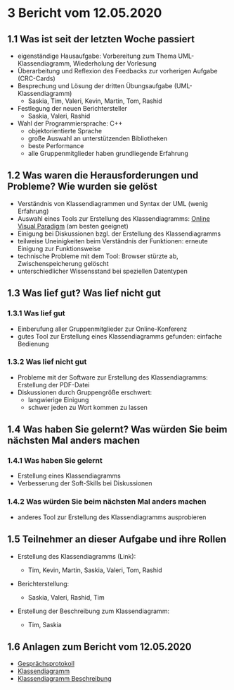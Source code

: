 # 3 Bericht vom 12.05.2020
  
## 1.1  Was ist seit der letzten Woche passiert
+ eigenständige Hausaufgabe: Vorbereitung zum Thema UML-Klassendiagramm, Wiederholung der Vorlesung
+ Überarbeitung und Reflexion des Feedbacks zur vorherigen Aufgabe (CRC-Cards)
+ Besprechung und Lösung der dritten Übungsaufgabe (UML-Klassendiagramm)
  + Saskia, Tim, Valeri, Kevin, Martin, Tom, Rashid
+ Festlegung der neuen Berichtersteller
  + Saskia, Valeri, Rashid
+ Wahl der Programmiersprache: C++
  + objektorientierte Sprache
  + große Auswahl an unterstützenden Bibliotheken
  + beste Performance
  + alle Gruppenmitglieder haben grundliegende Erfahrung

## 1.2 Was waren die Herausforderungen und Probleme? Wie wurden sie gelöst
+ Verständnis von Klassendiagrammen und Syntax der UML (wenig Erfahrung)
+ Auswahl eines Tools zur Erstellung des Klassendiagramms: 
[Online Visual Paradigm][onlineVP] (am besten geeignet)
+ Einigung bei Diskussionen bzgl. der Erstellung des Klassendiagramms
+ teilweise Uneinigkeiten beim Verständnis der Funktionen: erneute Einigung zur Funktionsweise
+ technische Probleme mit dem Tool: Browser stürzte ab, Zwischenspeicherung gelöscht
+ unterschiedlicher Wissensstand bei speziellen Datentypen


## 1.3 Was lief gut? Was lief nicht gut

### 1.3.1 Was lief gut
+ Einberufung aller Gruppenmitglieder zur Online-Konferenz
+ gutes Tool zur Erstellung eines Klassendiagramms gefunden: einfache Bedienung

### 1.3.2 Was lief nicht gut
+ Probleme mit der Software zur Erstellung des Klassendiagramms: Erstellung der PDF-Datei
+ Diskussionen durch Gruppengröße erschwert: 
  + langwierige Einigung
  + schwer jeden zu Wort kommen zu lassen

## 1.4 Was haben Sie gelernt? Was würden Sie beim nächsten Mal anders machen

### 1.4.1 Was haben Sie gelernt
+ Erstellung eines Klassendiagramms
+ Verbesserung der Soft-Skills bei Diskussionen

### 1.4.2 Was würden Sie beim nächsten Mal anders machen
+ anderes Tool zur Erstellung des Klassendiagramms ausprobieren

## 1.5 Teilnehmer an dieser Aufgabe und ihre Rollen

+ Erstellung des Klassendiagramms (Link):
  + Tim, Kevin, Martin, Saskia, Valeri, Tom, Rashid

+ Berichterstellung:
  + Saskia, Valeri, Rashid, Tim

+ Erstellung der Beschreibung zum Klassendiagramm:
  + Tim, Saskia

## 1.6 Anlagen zum Bericht vom 12.05.2020

+ [Gesprächsprotokoll](protokollGroup1KW20.md)
+ [Klassendiagramm][dia]
+ [Klassendiagramm Beschreibung](beschreibung.md)

[dia]: Klassendiagramm.vpd.png "Bild vom Klassendiagramm des Parsers"
[onlinevp]:https://online.visual-paradigm.com/ "UML Tool Online"
